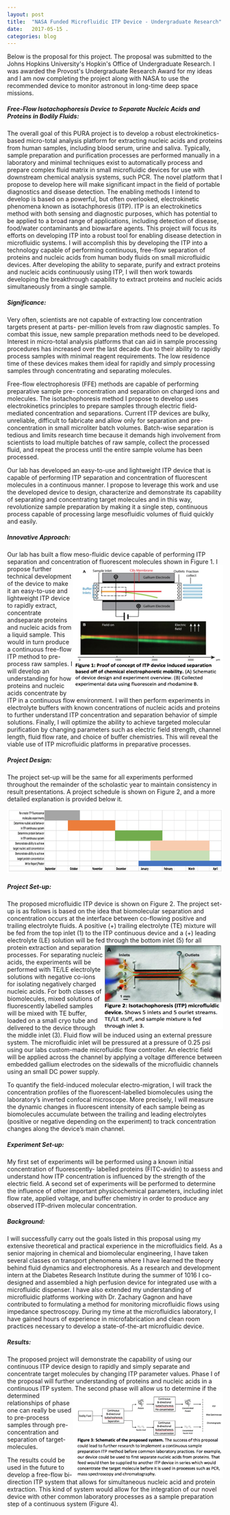 ```yaml
---
layout: post
title:  "NASA Funded Microfluidic ITP Device - Undergraduate Research"
date:   2017-05-15 .
categories: blog
---
```

Below is the proposal for this project. The proposal was submitted to the Johns Hopkins University's Hopkin's Office of Undergraduate Research. I was awarded the Provost's Undergraduate Research Award for my ideas and I am now completing the project along with NASA to use the recommended device to monitor astronout in long-time deep space missions.

##### Free-Flow Isotachophoresis Device to Separate Nucleic Acids and Proteins in Bodily Fluids:

  The overall goal of this PURA project is to develop a robust electrokinetics-based micro-total analysis platform for extracting nucleic acids and proteins from human samples, including blood serum, urine and saliva. Typically, sample preparation and purification processes are performed manually in a laboratory and minimal techniques exist to automatically process and prepare complex fluid matrix in small microfluidic devices for use with downstream chemical analysis systems, such PCR. The novel platform that I propose to develop here will make significant impact in the field of portable diagnostics and disease detection. The enabling methods I intend to develop is based on a powerful, but often overlooked, electrokinetic phenomena known as isotachphoresis (ITP). ITP is an electrokinetics method with both sensing and diagnostic purposes, which has potential to be applied to a broad range of applications, including detection of disease, food/water contaminants and biowarfare agents. This project will focus its efforts on developing ITP into a robust tool for enabling disease detection in microfluidic systems. I will accomplish this by developing the ITP into a technology capable of performing continuous, free-flow separation of proteins and nucleic acids from human body fluids on small microfluidic devices. After developing the ability to separate, purify and extract proteins and nucleic acids continuously using ITP, I will then work towards developing the breakthrough capability to extract proteins and nucleic acids simultaneously from a single sample.

##### *Significance:*
  Very often, scientists are not capable of extracting low concentration targets present at parts- per-million levels from raw diagnostic samples. To combat this issue, new sample preparation methods need to be developed. Interest in micro-total analysis platforms that can aid in sample processing procedures has increased over the last decade due to their ability to rapidly process samples with minimal reagent requirements. The low residence time of these devices makes them ideal for rapidly and simply processing samples through concentrating and separating molecules.

  Free-flow electrophoresis (FFE) methods are capable of performing preparative sample pre- concentration and separation on charged ions and molecules. The isotachophoresis method I propose to develop uses electrokinetics principles to prepare samples through electric field-mediated concentration and separations. Current ITP devices are bulky, unreliable, difficult to fabricate and allow only for separation and pre-concentration in small microliter batch volumes. Batch-wise separation is tedious and limits research time because it demands high involvement from scientists to load multiple batches of raw sample, collect the processed fluid, and repeat the process until the entire sample volume has been processed.

  Our lab has developed an easy-to-use and lightweight ITP device that is capable of performing ITP separation and concentration of fluorescent molecules in a continuous manner. I propose to leverage this work and use the developed device to design, characterize and demonstrate its capability of separating and concentrating target molecules and in this way, revolutionize sample preparation by making it a single step, continuous process capable of processing large mesofluidic volumes of fluid quickly and easily.

##### *Innovative Approach:*
  Our lab has built a flow meso-fluidic device capable of performing ITP separation and concentration of fluorescent molecules shown in Figure 1. <img align="right" src="https://raw.githubusercontent.com/lrodri29/LuisWeb/gh-p/Screen%20Shot%202018-02-28%20at%209.35.10%20PM.png" width="350" height="290"/> I propose further technical development of the device to make it an easy-to-use and lightweight ITP device to rapidly extract, concentrate andseparate proteins and nucleic acids from a liquid sample. This would in turn produce a continuous free-flow ITP method to pre-process raw samples. I will develop an understanding for how proteins and nucleic acids concentrate by ITP in a continuous flow environment. I will then perform experiments in electrolyte buffers with known concentrations of nucleic acids and proteins to further understand ITP concentration and separation behavior of simple solutions. Finally, I will optimize the ability to achieve targeted molecular purification by changing parameters such as electric field strength, channel length, fluid flow rate, and choice of buffer chemistries. This will reveal the viable use of ITP microfluidic platforms in preparative processes.

##### *Project Design:*
  The project set-up will be the same for all experiments performed throughout the remainder of the scholastic year to maintain consistency in result presentations. A project schedule is shown on Figure 2, and a more detailed explanation is provided below it.

<img src="https://raw.githubusercontent.com/lrodri29/LuisWeb/gh-p/Screen%20Shot%202018-02-28%20at%209.35.24%20PM.png" width="650" height="150"/>

##### *Project Set-up:*
  The proposed microfluidic ITP device is shown on Figure 2. The project set-up is as follows is based on the idea that biomolecular separation and concentration occurs at the interface between co-flowing positive and trailing electrolyte fluids. A positive (+) trailing electrolyte (TE) mixture will be fed from the top inlet (1) to the ITP continuous device and a (+) leading electrolyte (LE) solution will be fed through the bottom inlet (5) for all protein extraction and <img align="right" src="https://raw.githubusercontent.com/lrodri29/LuisWeb/gh-p/Screen%20Shot%202018-02-28%20at%209.35.38%20PM.png" width="280" height="200"/>
separation processes. For separating nucleic acids, the experiments will be performed with TE/LE electrolyte solutions with negative co-ions for isolating negatively charged nucleic acids. For both classes of biomolecules, mixed solutions of
fluorescently labelled samples will be mixed with TE buffer, loaded on a small cryo tube and delivered to the device through
the middle inlet (3). Fluid flow will be induced using an external pressure system. The microfluidic inlet will be pressured at a pressure of 0.25 psi using our labs custom-made microfluidic flow controller. An electric field will be applied across the channel by applying a voltage difference between embedded gallium electrodes on the sidewalls of the microfluidic channels using an small DC power supply.

  To quantify the field-induced molecular electro-migration, I will track the concentration profiles of the fluorescent-labelled biomolecules using the laboratory’s inverted confocal microscope. More precisely, I will measure the dynamic changes in fluorescent intensity of each sample being as biomolecules accumulate between the trailing and leading electrolytes (positive or negative depending on the experiment) to track concentration changes along the device’s main channel.

##### *Experiment Set-up:*
  My first set of experiments will be performed using a known initial concentration of fluorescently- labelled proteins (FITC-avidin) to assess and understand how ITP concentration is influenced by the strength of the electric field. A second set of experiments will be performed to determine the influence of other important physicochemical parameters, including inlet flow rate, applied voltage, and buffer chemistry in order to produce any observed ITP-driven molecular concentration.

##### *Background:*
  I will successfully carry out the goals listed in this proposal using my extensive theoretical and practical experience in the microfluidics field. As a senior majoring in chemical and biomolecular engineering, I have taken several classes on transport phenomena where I have learned the theory behind fluid dynamics and electrophoresis. As a research and development intern at the Diabetes Research Institute during the summer of 1016 I co-designed and assembled a high perfusion device for integrated use with a microfluidic dispenser. I have also extended my understanding of microfluidic platforms working with Dr. Zachary Gagnon and have contributed to formulating a method for monitoring microfluidic flows using impedance spectroscopy. During my time at the microfluidics laboratory, I have gained hours of experience in microfabrication and clean room practices necessary to develop a state-of-the-art microfluidic device.

##### *Results:*
  The proposed project will demonstrate the capability of using our continuous ITP device design to rapidly and simply separate and concentrate target molecules by changing ITP parameter values. Phase I of the proposal will further understanding of proteins and nucleic acids in a continuous ITP system.<img align="right" src="https://raw.githubusercontent.com/lrodri29/LuisWeb/gh-p/Screen%20Shot%202018-02-28%20at%209.35.54%20PM.png" width="350" height="200"/> The second phase will allow us to determine if the determined relationships of phase one can really be used to pre-process samples through pre-concentration and separation of target-molecules.


  The results could be used in the future to develop a free-flow bi-direction ITP system that allows for simultaneous nucleic acid and protein extraction. This kind of system would allow for the integration of our novel device with other common laboratory processes as a sample preparation step of a continuous system (Figure 4).
